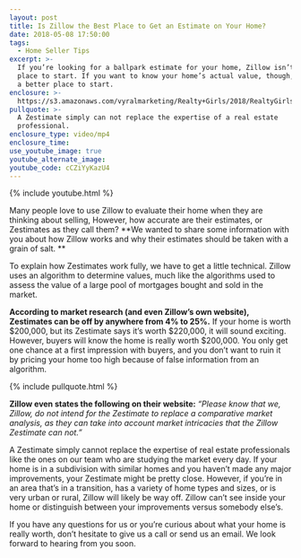 ```yaml
---
layout: post
title: Is Zillow the Best Place to Get an Estimate on Your Home?
date: 2018-05-08 17:50:00
tags:
  - Home Seller Tips
excerpt: >-
  If you’re looking for a ballpark estimate for your home, Zillow isn’t a bad
  place to start. If you want to know your home’s actual value, though, there’s
  a better place to start.
enclosure: >-
  https://s3.amazonaws.com/vyralmarketing/Realty+Girls/2018/RealtyGirls-+Zestimates.mp4
pullquote: >-
  A Zestimate simply can not replace the expertise of a real estate
  professional.
enclosure_type: video/mp4
enclosure_time:
use_youtube_image: true
youtube_alternate_image:
youtube_code: cCZiYyKazU4
---
```


{% include youtube.html %}

Many people love to use Zillow to evaluate their home when they are thinking about selling, However, how accurate are their estimates, or Zestimates as they call them? **We wanted to share some information with you about how Zillow works and why their estimates should be taken with a grain of salt. **

To explain how Zestimates work fully, we have to get a little technical. Zillow uses an algorithm to determine values, much like the algorithms used to assess the value of a large pool of mortgages bought and sold in the market. 

**According to market research (and even Zillow’s own website), Zestimates can be off by anywhere from 4% to 25%.** If your home is worth $200,000, but its Zestimate says it’s worth $220,000, it will sound exciting. However, buyers will know the home is really worth $200,000. You only get one chance at a first impression with buyers, and you don’t want to ruin it by pricing your home too high because of false information from an algorithm.

{% include pullquote.html %}

**Zillow even states the following on their website:** *“Please know that we, Zillow, do not intend for the Zestimate to replace a comparative market analysis, as they can take into account market intricacies that the Zillow Zestimate can not.”*

A Zestimate simply cannot replace the expertise of real estate professionals like the ones on our team who are studying the market every day. If your home is in a subdivision with similar homes and you haven’t made any major improvements, your Zestimate might be pretty close. However, if you’re in an area that’s in a transition, has a variety of home types and sizes, or is very urban or rural, Zillow will likely be way off. Zillow can’t see inside your home or distinguish between your improvements versus somebody else’s.

If you have any questions for us or you’re curious about what your home is really worth, don’t hesitate to give us a call or send us an email. We look forward to hearing from you soon.